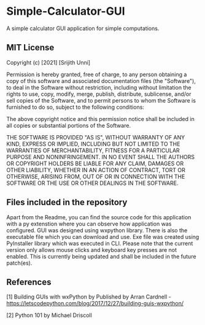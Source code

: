 # Simple-Calculator-GUI
A simple calculator GUI application for simple computations.

## MIT License

Copyright (c) [2021] [Srijith Unni]

Permission is hereby granted, free of charge, to any person obtaining a copy
of this software and associated documentation files (the "Software"), to deal
in the Software without restriction, including without limitation the rights
to use, copy, modify, merge, publish, distribute, sublicense, and/or sell
copies of the Software, and to permit persons to whom the Software is
furnished to do so, subject to the following conditions:

The above copyright notice and this permission notice shall be included in all
copies or substantial portions of the Software.

THE SOFTWARE IS PROVIDED "AS IS", WITHOUT WARRANTY OF ANY KIND, EXPRESS OR
IMPLIED, INCLUDING BUT NOT LIMITED TO THE WARRANTIES OF MERCHANTABILITY,
FITNESS FOR A PARTICULAR PURPOSE AND NONINFRINGEMENT. IN NO EVENT SHALL THE
AUTHORS OR COPYRIGHT HOLDERS BE LIABLE FOR ANY CLAIM, DAMAGES OR OTHER
LIABILITY, WHETHER IN AN ACTION OF CONTRACT, TORT OR OTHERWISE, ARISING FROM,
OUT OF OR IN CONNECTION WITH THE SOFTWARE OR THE USE OR OTHER DEALINGS IN THE
SOFTWARE.

## Files included in the repository
Apart from the Readme, you can find the source code for this application with a py extenstion where you can observe how application was configured. GUI was designed using wxpython library.
There is also the executable file which you can download and use. Exe file was created using PyInstaller library which was executed in CLI.
Please note that the current version only allows mouse clicks and keyboard key presses are not enabled. This is currently being updated and shall be included in the future patch(es).

## References
[1] Building GUIs with wxPython by Published by Arran Cardnell - https://letscodepython.com/blog/2017/12/27/building-guis-wxpython/

[2] Python 101 by Michael Driscoll
